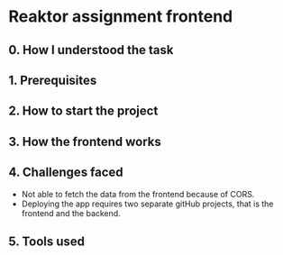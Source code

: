 # Reaktor assignment frontend

## 0. How I understood the task

## 1. Prerequisites

## 2. How to start the project

## 3. How the frontend works


## 4. Challenges faced

- Not able to fetch the data from the frontend because of CORS.
- Deploying the app requires two separate gitHub projects, that is the frontend and the backend.



## 5. Tools used